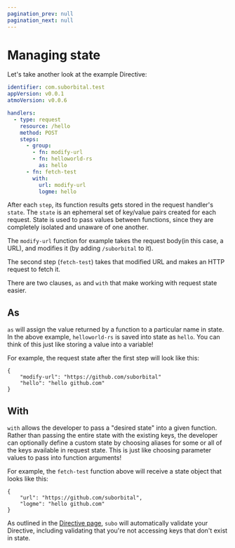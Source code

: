 ```yaml
---
pagination_prev: null
pagination_next: null
---
```


# Managing state

Let's take another look at the example Directive:

```yaml
identifier: com.suborbital.test
appVersion: v0.0.1
atmoVersion: v0.0.6

handlers:
  - type: request
    resource: /hello
    method: POST
    steps:
      - group:
        - fn: modify-url
        - fn: helloworld-rs
          as: hello
      - fn: fetch-test
        with:
          url: modify-url
          logme: hello
```

After each `step`, its function results gets stored in the request handler's `state`. The `state` is an ephemeral set of key/value pairs created for each request. State is used to pass values between functions, since they are completely isolated and unaware of one another.

The `modify-url` function for example takes the request body(in this case, a URL), and modifies it (by adding `/suborbital` to it).

The second step (`fetch-test`) takes that modified URL and makes an HTTP request to fetch it.

There are two clauses, `as` and `with` that make working with request state easier.

## As

`as` will assign the value returned by a function to a particular name in state. In the above example, `helloworld-rs` is saved into state as `hello`. You can think of this just like storing a value into a variable!

For example, the request state after the first step will look like this:

```text
{
    "modify-url": "https://github.com/suborbital"
    "hello": "hello github.com"
}
```

## With

`with` allows the developer to pass a "desired state" into a given function. Rather than passing the entire state with the existing keys, the developer can optionally define a custom state by choosing aliases for some or all of the keys available in request state. This is just like choosing parameter values to pass into function arguments!

For example, the `fetch-test` function above will receive a state object that looks like this:

```text
{
    "url": "https://github.com/suborbital",
    "logme": "hello github.com"
}
```

As outlined in the [Directive page](../concepts/the-directive.md), `subo` will automatically validate your Directive, including validating that you're not accessing keys that don't exist in state.
